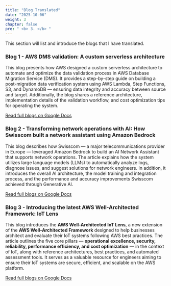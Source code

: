 ```yaml
---
title: "Blog Translated"
date: "2025-10-06"
weight: 3
chapter: false
pre: " <b> 3. </b> "
---
```


This section will list and introduce the blogs that I have translated.

###  Blog 1 - AWS DMS validation: A custom serverless architecture
This blog presents how AWS designed a custom serverless architecture to automate and optimize the data validation 
process in AWS Database Migration Service (DMS). It provides a step-by-step guide on building a post-migration data 
verification system using AWS Lambda, Step Functions, S3, and DynamoDB — ensuring data integrity and accuracy between 
source and target. Additionally, the blog shares a reference architecture, implementation details of the validation 
workflow, and cost optimization tips for operating the system. <br>

[Read full blogs on Google Docs](https://docs.google.com/document/d/1eUa4NqYlUu_hihcxzo9MVyCQIVNPU3QjUxRnbndxFnI/edit?usp=sharing)

###  Blog 2 - Transforming network operations with AI: How Swisscom built a network assistant using Amazon Bedrock
This blog describes how Swisscom — a major telecommunications provider in Europe — leveraged Amazon Bedrock to build an 
AI Network Assistant that supports network operations. The article explains how the system utilizes large language 
models (LLMs) to automatically analyze logs, diagnose issues, and suggest solutions for network engineers. In addition, 
it introduces the overall AI architecture, the model training and integration process, and the performance and accuracy 
improvements Swisscom achieved through Generative AI. <br>

[Read full blogs on Google Docs](https://docs.google.com/document/d/1ikCKahUFh3PWgHrJwTk6YbUqpJYT9hvcxwubiXc5Nzc/edit?usp=sharing)

###  Blog 3 - Introducing the latest AWS Well-Architected Framework: IoT Lens
This blog introduces the **AWS Well-Architected IoT Lens**, a new extension of the **AWS Well-Architected Framework** 
designed to help businesses architect and evaluate their IoT systems following AWS best practices. The article outlines 
the five core pillars — **operational excellence, security, reliability, performance efficiency, and cost optimization** 
— in the context of IoT, along with reference architectures, best practices, and automated assessment tools. It serves 
as a valuable resource for engineers aiming to ensure their IoT systems are secure, efficient, 
and scalable on the AWS platform. <br>

[Read full blogs on Google Docs](https://docs.google.com/document/d/1oew0fBQ5a7qarj5Kf9fFY3FUf2jyJp5oAD7w2C59N8E/edit?usp=sharing)
